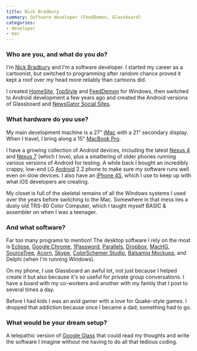 ```yaml
---
title: Nick Bradbury
summary: Software developer (FeedDemon, Glassboard)
categories:
- developer
- mac
---
```


### Who are you, and what do you do?

I'm [Nick Bradbury](http://nick.typepad.com/ "Nick's website.") and I'm a software developer. I started my career as a cartoonist, but switched to programming after random chance proved it kept a roof over my head more reliably than cartoons did.

I created [HomeSite][], [TopStyle][] and [FeedDemon][] for Windows, then switched to Android development a few years ago and created the Android versions of Glassboard and [NewsGator Social Sites][social-sites-android].

### What hardware do you use?

My main development machine is a 27" [iMac][] with a 21" secondary display. When I travel, I bring along a 15" [MacBook Pro][macbook-pro]. 

I have a growing collection of Android devices, including the latest [Nexus 4][nexus-4] and [Nexus 7][nexus-7] (which I love), plus a smattering of older phones running various versions of Android for testing. A while back I bought an incredibly crappy, low-end LG [Android][] 2.2 phone to make sure my software runs well even on slow devices. I also have an [iPhone 4S][iphone-4s], which I use to keep up with what iOS developers are creating.

My closet is full of the skeletal remains of all the Windows systems I used over the years before switching to the Mac. Somewhere in that mess lies a dusty old TRS-80 Color Computer, which I taught myself BASIC & assembler on when I was a teenager.

### And what software?

Far too many programs to mention! The desktop software I rely on the most is [Eclipse][], [Google Chrome][chrome], [1Password][], [Parallels][parallels-desktop], [Dropbox][], [MacHG][], [SourceTree][], [Acorn][], [Skype][], [ColorSchemer Studio][colorschemer-studio], [Balsamiq Mockups][mockups], and Delphi (when I'm running Windows).

On my phone, I use Glassboard an awful lot, not just because I helped create it but also because it's so useful for private group conversations. I have a board with my co-workers and another with my family that I post to several times a day.

Before I had kids I was an avid gamer with a love for Quake-style games. I dropped that addiction because once I became a dad, something had to go.

### What would be your dream setup?

A telepathic version of [Google Glass][google-glass] that could read my thoughts and write the software I imagine without me having to do all that tedious coding.

[1password]: https://1password.com "Password management software for Mac OS X."
[acorn]: https://flyingmeat.com/acorn/ "An image editor for the Mac."
[android]: https://developers.google.com/android/?csw=1 "A mobile phone platform."
[chrome]: https://www.google.com/intl/en/chrome/browser/ "A WebKit-based browser, where each tab runs in its own thread."
[colorschemer-studio]: https://www.colorschemer.com/osx_info.php "A Mac tool for building colour palettes."
[dropbox]: https://www.dropbox.com/ "Online syncing and storage."
[eclipse]: https://www.eclipse.org/ "A flexible, open-source IDE."
[feeddemon]: https://en.wikipedia.org/wiki/FeedDemon "A feed reader for Windows."
[google-glass]: http://www.google.com/glass/start/ "Wearable computing eyeware."
[homesite]: https://en.wikipedia.org/wiki/Macromedia_HomeSite "A WYSIWYG HTML editor for Windows."
[imac]: https://www.apple.com/imac/ "An all-in-one computer."
[iphone-4s]: https://en.wikipedia.org/wiki/IPhone_4S "A smartphone."
[macbook-pro]: https://www.apple.com/macbook-pro/ "A laptop."
[machg]: http://jasonfharris.com/machg/ "A Mac GUI for the Mercurial revision control system."
[mockups]: https://balsamiq.com/products/mockups/ "Drawing-like mockup software."
[nexus-4]: https://en.wikipedia.org/wiki/Nexus_4 "An Android smartphone."
[nexus-7]: http://www.google.com/nexus/#/7 "An Android tablet."
[parallels-desktop]: https://www.parallels.com/products/desktop/ "A PC emulator for the Mac."
[skype]: https://www.skype.com/en/ "Voice and video chat software."
[social-sites-android]: https://play.google.com/store/apps/details?id=com.newsgator.android.SocialSites "An Android client for Social Sites."
[sourcetree]: https://www.sourcetreeapp.com/ "A Mac GUI client for Git, Subversion and Mercurial."
[topstyle]: https://en.wikipedia.org/wiki/TopStyle "A CSS/HTML editor for Windows."
